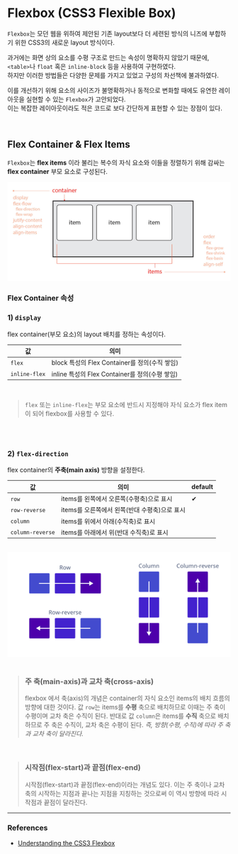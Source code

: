 # Flexbox (CSS3 Flexible Box)

`Flexbox`는 모던 웹을 위하여 제안된 기존 layout보다 더 세련된 방식의 니즈에 부합하기 위한 CSS3의 새로운 layout 방식이다.

과거에는 화면 상의 요소를 수평 구조로 만드는 속성이 명확하지 않았기 때문에, `<table>`나 `float` 혹은 `inline-block` 등을 사용하여 구현하였다.<br>하지만 이러한 방법들은 다양한 문제를 가지고 있었고 구성의 차선책에 불과하였다.

이를 개선하기 위해 요소의 사이즈가 불명확하거나 동적으로 변화할 때에도 유연한 레이아웃을 실현할 수 있는 `Flexbox`가 고안되었다. <Br>이는 복잡한 레이아웃이라도 적은 코드로 보다 간단하게 표현할 수 있는 장점이 있다.

<br>

## Flex Container & Flex Items


`Flexbox`는 __flex items__ 이라 불리는 복수의 자식 요소와 이들을 정렬하기 위해 감싸는 __flex container__ 부모 요소로 구성된다.


<img src="../images/css/flex-base.jpg" width="600">


### Flex Container 속성

### 1) `display`

flex container(부모 요소)의 layout 배치를 정하는 속성이다.

|값|의미|
|---|---|
|`flex`| block 특성의 Flex Container를 정의(수직 쌓임)|
|`inline-flex`| inline 특성의 Flex Container를 정의(수평 쌓임)|

<br>

> `flex` 또는 `inline-flex`는 부모 요소에 반드시 지정해야 자식 요소가 flex item이 되어 flexbox를 사용할 수 있다.

<br>
<br>

### 2) `flex-direction`

flex container의 __주축(main axis)__ 방향을 설정한다.

|값|의미|default|
|---|---|---|
|`row`|items를 왼쪽에서 오른쪽(수평축)으로 표시|✔︎|
|`row-reverse`|items를 오른쪽에서 왼쪽(반대 수평축)으로 표시||
|`column`|items를 위에서 아래(수직축)로 표시||
|`column-reverse`|items를 아래에서 위(반대 수직축)로 표시||

<br>

<img src="../images/css/flex-direction.png" width="600">

<br>
<br>

> ### 주 축(main-axis)과 교차 축(cross-axis) 
> flexbox 에서 축(axis)의 개념은 container의 자식 요소인 items의 배치 흐름의 방향에 대한 것이다.
값 `row`는 items를 __수평__ 축으로 배치하므로 이때는 주 축이 수평이며 교차 축은 수직이 된다.
반대로 값 `column`은 items를 __수직__ 축으로 배치하므로 주 축은 수직이, 교차 축은 수평이 된다.
_즉, 방향(수평, 수직)에 따라 주 축과 교차 축이 달라진다._

<br>

> ### 시작점(flex-start)과 끝점(flex-end)
> 시작점(flex-start)과 끝점(flex-end)이라는 개념도 있다.
이는 주 축이나 교차 축의 시작하는 지점과 끝나는 지점을 지칭하는 것으로써 이 역시 방향에 따라 시작점과 끝점이 달라진다.



<hr>

### References
- [Understanding the CSS3 Flexbox](http://blogs.quovantis.com/understanding-the-css3-flexbox/)










